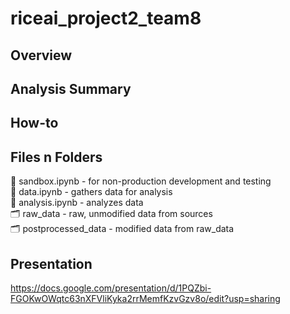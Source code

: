 # riceai_project2_team8
## Overview

## Analysis Summary

## How-to

## Files n Folders
:paperclip: sandbox.ipynb - for non-production development and testing      
:paperclip: data.ipynb - gathers data for analysis      
:paperclip: analysis.ipynb - analyzes data      
:card_index_dividers: raw_data - raw, unmodified data from sources      
:card_index_dividers: postprocessed_data - modified data from raw_data
## Presentation
https://docs.google.com/presentation/d/1PQZbi-FGOKwOWqtc63nXFVliKyka2rrMemfKzvGzv8o/edit?usp=sharing